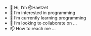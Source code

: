 - 👋 Hi, I’m @Haetzet
- 👀 I’m interested in programming
- 🌱 I’m currently learning programming
- 💞️ I’m looking to collaborate on ...
- 📫 How to reach me ...

<!---
Haetzet/Haetzet is a ✨ special ✨ repository because its `README.md` (this file) appears on your GitHub profile.
You can click the Preview link to take a look at your changes.
--->
